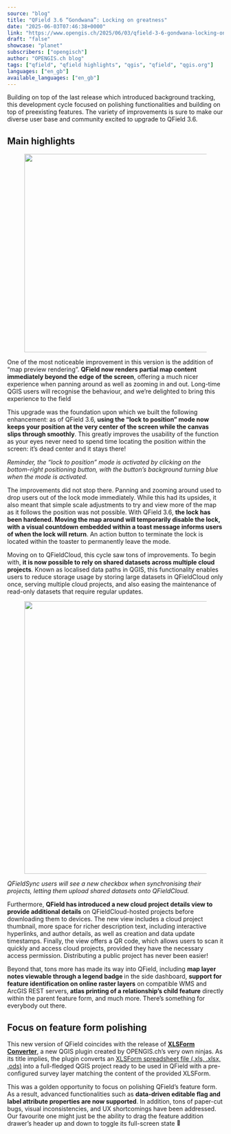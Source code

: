 ```yaml
---
source: "blog"
title: "QField 3.6 “Gondwana”: Locking on greatness"
date: "2025-06-03T07:46:38+0000"
link: "https://www.opengis.ch/2025/06/03/qfield-3-6-gondwana-locking-on-greatness/"
draft: "false"
showcase: "planet"
subscribers: ["opengisch"]
author: "OPENGIS.ch blog"
tags: ["qfield", "qfield highlights", "qgis", "qfield", "qgis.org"]
languages: ["en_gb"]
available_languages: ["en_gb"]
---
```


<p>Building on top of the last release which introduced background tracking, this development cycle focused on polishing functionalities and building on top of preexisting features. The variety of improvements is sure to make our diverse user base and community excited to upgrade to QField 3.6.</p>
<h2 class="wp-block-heading">Main highlights</h2>
<div class="wp-block-image">
<figure class="aligncenter size-large"><img alt="" class="wp-image-15583" height="460" src="/img/subscribers/opengisch/qfield-3-6-gondwana-locking-on-greatness/splash.webp" width="750"/></figure></div>
<p>One of the most noticeable improvement in this version is the addition of “map preview rendering”. <strong>QField now renders partial map content immediately beyond the edge of the screen</strong>, offering a much nicer experience when panning around as well as zooming in and out. Long-time QGIS users will recognise the behaviour, and we’re delighted to bring this experience to the field</p>
<p>This upgrade was the foundation upon which we built the following enhancement: as of QField 3.6, <strong>using the “lock to position” mode now keeps your position at the very center of the screen while the canvas slips through smoothly</strong>. This greatly improves the usability of the function as your eyes never need to spend time locating the position within the screen: it’s dead center and it stays there!</p>
<figure class="wp-block-video wp-block-embed is-type-video is-provider-videopress"><div class="wp-block-embed__wrapper">
</div></figure>
<p class="has-text-align-center"><em>Reminder, the “lock to position” mode is activated by clicking on the bottom-right positioning button, with the button’s background turning blue when the mode is activated.</em></p>
<p>The improvements did not stop there. Panning and zooming around used to drop users out of the lock mode immediately. While this had its upsides, it also meant that simple scale adjustments to try and view more of the map as it follows the position was not possible. With QField 3.6, <strong>the lock has been hardened. Moving the map around will temporarily disable the lock, with a visual countdown embedded within a toast message informs users of when the lock will return</strong>. An action button to terminate the lock is located within the toaster to permanently leave the mode.</p>
<p>Moving on to QFieldCloud, this cycle saw tons of improvements. To begin with, <strong>it is now possible to rely on shared datasets across multiple cloud projects</strong>. Known as localised data paths in QGIS, this functionality enables users to reduce storage usage by storing large datasets in QFieldCloud only once, serving multiple cloud projects, and also easing the maintenance of read-only datasets that require regular updates.</p>
<div class="wp-block-image">
<figure class="aligncenter size-full"><img alt="" class="wp-image-15587" height="632" src="/img/subscribers/opengisch/qfield-3-6-gondwana-locking-on-greatness/upload_shared_datasets.webp" width="690"/></figure></div>
<p class="has-text-align-center"><i>QFieldSync users will see a new checkbox when synchronising their projects, letting them upload shared datasets onto QFieldCloud.</i></p>
<p>Furthermore, <strong>QField has </strong><span style="margin: 0px; padding: 0px;"><strong>introduced a new cloud project details view to provide additional details</strong> on QFieldCloud-hosted projects before downloading them to</span> devices. The new view includes a cloud project thumbnail, more space for richer description text, including interactive hyperlinks, and author details, as well as creation and data update timestamps. Finally, the view offers a QR code, which allows users to scan it quickly and access cloud projects, provided they have the necessary access permission. Distributing a public project has never been easier!</p>
<p>Beyond that, tons more has made its way into QField, including <strong>map layer notes viewable through a legend badge </strong>in the side dashboard, <strong>support for feature identification on online raster layers</strong> on compatible WMS and ArcGIS REST servers, <strong>atlas printing of a relationship’s child feature</strong> directly within the parent feature form, and much more. There’s something for everybody out there.</p>
<h2 class="wp-block-heading">Focus on feature form polishing</h2>
<p>This new version of QField coincides with the release of <strong><a href="https://www.opengis.ch/2025/06/02/xlsform-converter-unlock-a-world-of-surveys-with-our-brand-new-qgis-plugin/">XLSForm Converter</a></strong>, a new QGIS plugin created by OPENGIS.ch’s very own ninjas. As its title implies, the plugin converts an <a href="https://xlsform.org/en/">XLSForm spreadsheet file (.xls, .xlsx, .ods)</a> into a full-fledged QGIS project ready to be used in QField with a pre-configured survey layer matching the content of the provided XLSForm.</p>
<p>This was a golden opportunity to focus on polishing QField’s feature form. As a result, advanced functionalities such as <strong>data-driven editable flag and label attribute properties are now supported</strong>. In addition, tons of paper-cut bugs, visual inconsistencies, and UX shortcomings have been addressed. Our favourite one might just be the ability to drag the feature addition drawer’s header up and down to toggle its full-screen state <img alt="🙂" class="wp-smiley" src="/img/subscribers/opengisch/qfield-3-6-gondwana-locking-on-greatness/1f642.webp" style="height: 1em;"/></p>
